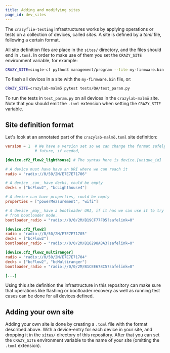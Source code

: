 ```yaml
---
title: Adding and modifying sites
page_id: dev_sites
---
```


The `crazyflie-testing` infrastructures works by applying operations or tests on a collection of devices, called *sites*.
A site is defined by a *toml* file, following a certain format.

All site definition files are place in the `sites/` directory, and the files should end in `.toml`. In order to make use of them you set the `CRAZY_SITE` environment variable, for example:

```bash
CRAZY_SITE=single-cf python3 management/program --file my-firmware.bin
```

To flash all devices in a site with the `my-firmware.bin` file, or:

```bash
CRAZY_SITE=crazylab-malmö pytest tests/QA/test_param.py
```

To run the tests in `test_param.py` on all devices in the `crazylab-malmö` site.
Note that you should emit the `.toml` extension when setting the `CRAZY_SITE` variable.

## Site definition format

Let's look at an annotated part of the `crazylab-malmö.toml` site definition:

```toml
version = 1  # We have a version set so we can change the format safely in the
             # future, if needed,

[device.cf2_flow2_lighthouse] # The syntax here is device.[unique_id]

# A device must have have an URI where we can reach it
radio = "radio://0/50/2M/E7E7E71706"

# A device _can_ have decks, could be empty
decks = ["bcFlow2", "bcLighthouse4"]

# A device can have properties, could be empty
properties = ["powerMeasurement", "wifi"]

# A device _may_ have a bootloader URI, if it has we can use it to try to recover
# from bootloader mode.
bootloader_radio = "radio://0/0/2M/B19CF77F05?safelink=0"

[device.cf2_flow2]
radio = "radio://0/50/2M/E7E7E71705"
decks = ["bcFlow2"]
bootloader_radio = "radio://0/0/2M/B16298A8A3?safelink=0"

[device.cf2_flow2_multiranger]
radio = "radio://0/50/2M/E7E7E71704"
decks = ["bcFlow2", "bcMultiranger"]
bootloader_radio = "radio://0/0/2M/B1CEE678C5?safelink=0"

[...]
```

Using this site definition the infrastructure in this repository can make sure that operations like flashing or bootloader recovery as well as running test cases can be done for all devices defined.

## Adding your own site

Adding your own site is done by creating a `.toml` file with the format described above. With a device-entry for each device in your site, and dropping it in the `sites/` directory of this repository. After that you can set the  `CRAZY_SITE` environment variable to the name of your site (omitting the `.toml` extension).
